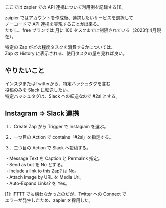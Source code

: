 ここでは zapier での API 連携について利用例を記録する[1]。  

zaipier ではアカウントを作成後、連携したいサービスを選択して  
ノーコードで API 連携を実現することが出来る。  
ただし、free プランでは 月に 100 タスクまでに制限されている（2023年4月現在）。  

特定の Zap がどの程度タスクを消費するかについては、  
Zap の History に表示される、使用タスクの量を見れば良い。

## やりたいこと
インスタまたはTwitterから、特定ハッシュタグを含む  
投稿のみを Slack に転送したい。  
特定ハッシュタグは、Slack への転送なので #2sl とする。
  
## Instagram ⇒ Slack 連携
１．Create Zap から Trigger で Instagram を選ぶ。  
  
２．一つ目の Action で contains「#2sl」を指定する。  
  
３．二つ目の Action で Slack へ投稿する。  
  
・Message Text を Caption と Permalink 指定。  
・Send as bot を No とする。  
・Include a link to this Zap? は No。  
・Attach Image by URL を Media Url。  
・Auto-Expand Links? を Yes。  


[1]: IFTTT でも構わなかったのだが、Twitter への Connect で  
エラーが発生したため、zapier を採用した。
